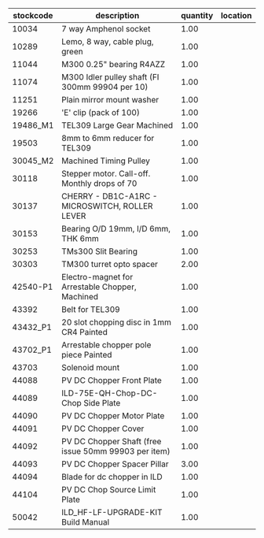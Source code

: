 |stockcode|description|quantity|location|
|---------|-----------|--------|--------|
|10034|7 way Amphenol socket|1.00||
|10289|Lemo, 8 way, cable plug, green|1.00||
|11044|M300 0.25" bearing R4AZZ|1.00||
|11074|M300 Idler pulley shaft (FI 300mm 99904 per 10)|1.00||
|11251|Plain mirror mount washer|1.00||
|19266|'E' clip (pack of 100)|1.00||
|19486_M1|TEL309 Large Gear Machined|1.00||
|19503|8mm to 6mm reducer for TEL309|1.00||
|30045_M2|Machined Timing Pulley|1.00||
|30118|Stepper motor.  Call-off.  Monthly drops of 70|1.00||
|30137|CHERRY - DB1C-A1RC - MICROSWITCH, ROLLER LEVER|1.00||
|30153|Bearing O/D 19mm, I/D 6mm, THK 6mm|1.00||
|30253|TMs300 Slit Bearing|1.00||
|30303|TM300 turret opto spacer|2.00||
|42540-P1|Electro-magnet for Arrestable Chopper, Machined|1.00||
|43392|Belt for TEL309|1.00||
|43432_P1|20 slot chopping disc in 1mm CR4 Painted|1.00||
|43702_P1|Arrestable chopper pole piece Painted|1.00||
|43703|Solenoid mount|1.00||
|44088|PV DC Chopper Front Plate|1.00||
|44089|ILD-75E-QH-Chop-DC-Chop Side Plate|1.00||
|44090|PV DC Chopper Motor Plate|1.00||
|44091|PV DC Chopper Cover|1.00||
|44092|PV DC Chopper Shaft (free issue 50mm 99903 per item)|1.00||
|44093|PV DC Chopper Spacer Pillar|3.00||
|44094|Blade for dc chopper in ILD|1.00||
|44104|PV DC Chop Source Limit Plate|1.00||
|50042|ILD_HF-LF-UPGRADE-KIT Build Manual|1.00||
